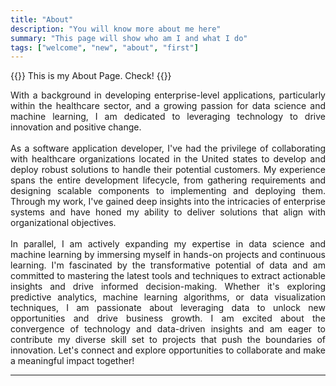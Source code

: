 ```yaml
---
title: "About"
description: "You will know more about me here"
summary: "This page will show who am I and what I do"
tags: ["welcome", "new", "about", "first"]
---
```

{{<lead>}}
This is my About Page. Check!
{{</lead>}}

<div align="justify">
With a background in developing enterprise-level applications, particularly within the healthcare 
sector, and a growing passion for data science and machine learning, I am dedicated to leveraging 
technology to drive innovation and positive change. </div>
<br>
<div align="justify">
As a software application developer, I've had the privilege of collaborating with healthcare
organizations located in the United states to develop and deploy robust solutions to handle
their potential customers. My experience spans the entire development lifecycle, from gathering
requirements and designing scalable components to implementing and deploying them. Through my
work, I've gained deep insights into the intricacies of enterprise systems and have honed my
ability to deliver solutions that align with organizational objectives.</div>
<br>
<div align="justify">
In parallel, I am actively expanding my expertise in data science and machine learning by
immersing myself in hands-on projects and continuous learning. I'm fascinated by the
transformative potential of data and am committed to mastering the latest tools and techniques
to extract actionable insights and drive informed decision-making. Whether it's exploring
predictive analytics, machine learning algorithms, or data visualization techniques, I am
passionate about leveraging data to unlock new opportunities and drive business growth.
I am excited about the convergence of technology and data-driven insights and am eager to
contribute my diverse skill set to projects that push the boundaries of innovation. Let's
connect and explore opportunities to collaborate and make a meaningful impact together!</div>

---
